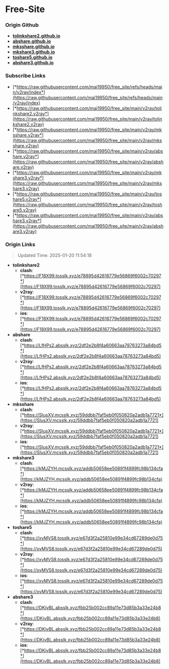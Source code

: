 # Free-Site

### Origin Github

- [**tolinkshare2.github.io**](https://github.com/tolinkshare2/tolinkshare2.github.io)
- [**abshare.github.io**](https://github.com/abshare/abshare.github.io)
- [**mksshare.github.io**](https://github.com/mksshare/mksshare.github.io)
- [**mkshare3.github.io**](https://github.com/mkshare3/mkshare3.github.io)
- [**toshare5.github.io**](https://github.com/toshare5/toshare5.github.io)
- [**abshare3.github.io**](https://github.com/abshare3/abshare3.github.io)

### Subscribe Links

- [*https://raw.githubusercontent.com/mai19950/free_site/refs/heads/main/v2ray/index*](https://raw.githubusercontent.com/mai19950/free_site/refs/heads/main/v2ray/index)
- [*https://raw.githubusercontent.com/mai19950/free_site/main/v2ray/tolinkshare2.v2ray*](https://raw.githubusercontent.com/mai19950/free_site/main/v2ray/tolinkshare2.v2ray)
- [*https://raw.githubusercontent.com/mai19950/free_site/main/v2ray/mksshare.v2ray*](https://raw.githubusercontent.com/mai19950/free_site/main/v2ray/mksshare.v2ray)
- [*https://raw.githubusercontent.com/mai19950/free_site/main/v2ray/abshare.v2ray*](https://raw.githubusercontent.com/mai19950/free_site/main/v2ray/abshare.v2ray)
- [*https://raw.githubusercontent.com/mai19950/free_site/main/v2ray/mkshare3.v2ray*](https://raw.githubusercontent.com/mai19950/free_site/main/v2ray/mkshare3.v2ray)
- [*https://raw.githubusercontent.com/mai19950/free_site/main/v2ray/toshare5.v2ray*](https://raw.githubusercontent.com/mai19950/free_site/main/v2ray/toshare5.v2ray)
- [*https://raw.githubusercontent.com/mai19950/free_site/main/v2ray/abshare3.v2ray*](https://raw.githubusercontent.com/mai19950/free_site/main/v2ray/abshare3.v2ray)

### Origin Links

> Updated Time: 2025-01-20 11:54:18

- **tolinkshare2**
  - **clash**: [*https://F18X99.tosslk.xyz/e78895d42616779e56869f6002c70297*](https://F18X99.tosslk.xyz/e78895d42616779e56869f6002c70297)
  - **v2ray**: [*https://F18X99.tosslk.xyz/e78895d42616779e56869f6002c70297*](https://F18X99.tosslk.xyz/e78895d42616779e56869f6002c70297)
  - **ios**: [*https://F18X99.tosslk.xyz/e78895d42616779e56869f6002c70297*](https://F18X99.tosslk.xyz/e78895d42616779e56869f6002c70297)
- **abshare**
  - **clash**: [*https://LfHPs2.absslk.xyz/2df2e2b8f4a60663aa78763273a84bd5*](https://LfHPs2.absslk.xyz/2df2e2b8f4a60663aa78763273a84bd5)
  - **v2ray**: [*https://LfHPs2.absslk.xyz/2df2e2b8f4a60663aa78763273a84bd5*](https://LfHPs2.absslk.xyz/2df2e2b8f4a60663aa78763273a84bd5)
  - **ios**: [*https://LfHPs2.absslk.xyz/2df2e2b8f4a60663aa78763273a84bd5*](https://LfHPs2.absslk.xyz/2df2e2b8f4a60663aa78763273a84bd5)
- **mksshare**
  - **clash**: [*https://SIusXV.mcsslk.xyz/59ddbb7faf5eb0f050820a2adb1a7721*](https://SIusXV.mcsslk.xyz/59ddbb7faf5eb0f050820a2adb1a7721)
  - **v2ray**: [*https://SIusXV.mcsslk.xyz/59ddbb7faf5eb0f050820a2adb1a7721*](https://SIusXV.mcsslk.xyz/59ddbb7faf5eb0f050820a2adb1a7721)
  - **ios**: [*https://SIusXV.mcsslk.xyz/59ddbb7faf5eb0f050820a2adb1a7721*](https://SIusXV.mcsslk.xyz/59ddbb7faf5eb0f050820a2adb1a7721)
- **mkshare3**
  - **clash**: [*https://kMJZYH.mcsslk.xyz/addb50658ee50891f4899fc98b134cfa*](https://kMJZYH.mcsslk.xyz/addb50658ee50891f4899fc98b134cfa)
  - **v2ray**: [*https://kMJZYH.mcsslk.xyz/addb50658ee50891f4899fc98b134cfa*](https://kMJZYH.mcsslk.xyz/addb50658ee50891f4899fc98b134cfa)
  - **ios**: [*https://kMJZYH.mcsslk.xyz/addb50658ee50891f4899fc98b134cfa*](https://kMJZYH.mcsslk.xyz/addb50658ee50891f4899fc98b134cfa)
- **toshare5**
  - **clash**: [*https://xvMVS8.tosslk.xyz/e67d3f2a25810e99e34cd67289de0d75*](https://xvMVS8.tosslk.xyz/e67d3f2a25810e99e34cd67289de0d75)
  - **v2ray**: [*https://xvMVS8.tosslk.xyz/e67d3f2a25810e99e34cd67289de0d75*](https://xvMVS8.tosslk.xyz/e67d3f2a25810e99e34cd67289de0d75)
  - **ios**: [*https://xvMVS8.tosslk.xyz/e67d3f2a25810e99e34cd67289de0d75*](https://xvMVS8.tosslk.xyz/e67d3f2a25810e99e34cd67289de0d75)
- **abshare3**
  - **clash**: [*https://DKivBL.absslk.xyz/fbb25b002cc89a11e73d85b3a33e24b8*](https://DKivBL.absslk.xyz/fbb25b002cc89a11e73d85b3a33e24b8)
  - **v2ray**: [*https://DKivBL.absslk.xyz/fbb25b002cc89a11e73d85b3a33e24b8*](https://DKivBL.absslk.xyz/fbb25b002cc89a11e73d85b3a33e24b8)
  - **ios**: [*https://DKivBL.absslk.xyz/fbb25b002cc89a11e73d85b3a33e24b8*](https://DKivBL.absslk.xyz/fbb25b002cc89a11e73d85b3a33e24b8)

